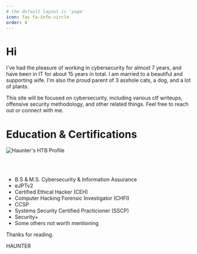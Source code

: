 ```yaml
---
# the default layout is 'page'
icon: fas fa-info-circle
order: 4
---
```

# Hi
I've had the pleasure of working in cybersecurity for almost 7 years, and have been in IT for about 15 years in total. I am married to a beautiful and supporting wife. I'm also the proud parent of 3 asshole cats, a dog, and a lot of plants. 

This site will be focused on cybersecurity, including various ctf writeups, offensive security methodology, and other related things. Feel free to reach out or connect with me.

# Education & Certifications
<img src='https://www.hackthebox.eu/badge/image/276059' alt="Haunter's HTB Profile" style='display: block;'/><br/>
<script src="https://tryhackme.com/badge/20959"></script></br/>

* B.S & M.S. Cybersecurity & Information Assurance
* eJPTv2
* Certified Ethical Hacker (CEH)
* Computer Hacking Forensic Investigator (CHFI)
* CCSP
* Systems Security Certified Practicioner (SSCP)
* Security+ 
* Some others not worth mentioning

Thanks for reading.

HAUNTER
